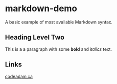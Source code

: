 # markdown-demo

A basic example of most available Markdown syntax.

## Heading Level Two

This is a a paragraph with some **bold** and *italics* text.

## Links

[codeadam.ca](https://codeadam.ca)
